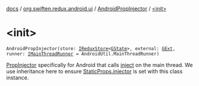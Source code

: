 [docs](../../index.md) / [org.swiften.redux.android.ui](../index.md) / [AndroidPropInjector](index.md) / [&lt;init&gt;](./-init-.md)

# &lt;init&gt;

`AndroidPropInjector(store: `[`IReduxStore`](../../org.swiften.redux.core/-i-redux-store.md)`<`[`GState`](index.md#GState)`>, external: `[`GExt`](index.md#GExt)`, runner: `[`IMainThreadRunner`](../../org.swiften.redux.android.util/-android-util/-i-main-thread-runner/index.md)` = AndroidUtil.MainThreadRunner)`

[PropInjector](../../org.swiften.redux.ui/-prop-injector/index.md) specifically for Android that calls [inject](inject.md) on the main thread. We use
inheritance here to ensure [StaticProps.injector](../../org.swiften.redux.ui/-static-props/injector.md) is set with this class instance.

